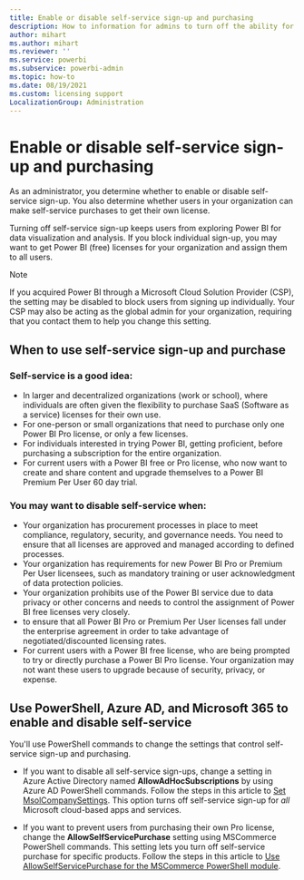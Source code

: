 ```yaml
---
title: Enable or disable self-service sign-up and purchasing
description: How to information for admins to turn off the ability for users to sign up for Power BI service and purchase or upgrade a license.
author: mihart
ms.author: mihart
ms.reviewer: ''
ms.service: powerbi
ms.subservice: powerbi-admin
ms.topic: how-to
ms.date: 08/19/2021
ms.custom: licensing support
LocalizationGroup: Administration
---
```

# Enable or disable self-service sign-up and purchasing

As an administrator, you determine whether to enable or disable self-service sign-up. You also determine whether users in your organization can make self-service purchases to get their own license. 

Turning off self-service sign-up keeps users from exploring Power BI for data visualization and analysis. If you block individual sign-up, you may want to get Power BI (free) licenses for your organization and assign them to all users. 

> [!NOTE]
>If you acquired Power BI through a Microsoft Cloud Solution Provider (CSP), the setting may be disabled to block users from signing up individually. Your CSP may also be acting as the global admin for your organization, requiring that you contact them to help you change this setting.

## When to use self-service sign-up and purchase

### Self-service is a good idea: 

- In larger and decentralized organizations (work or school), where individuals are often given the flexibility to purchase SaaS (Software as a service) licenses for their own use. 
- For one-person or small organizations that need to purchase only one Power BI Pro license, or only a few licenses.
- For individuals interested in trying Power BI, getting proficient, before purchasing a subscription for the entire organization.
- For current users with a Power BI free or Pro license, who now want to create and share content and upgrade themselves to a Power BI Premium Per User 60 day trial. 

### You may want to disable self-service when:

- Your organization has procurement processes in place to meet compliance, regulatory, security, and governance needs. You need to ensure that all licenses are approved and managed according to defined processes. 
- Your organization has requirements for new Power BI Pro or Premium Per User licensees, such as mandatory training or user acknowledgment of data protection policies.
- Your organization prohibits use of the Power BI service due to data privacy or other concerns and needs to control the assignment of Power BI free licenses very closely.
- to ensure that all Power BI Pro or Premium Per User licenses fall under the enterprise agreement in order to take advantage of negotiated/discounted licensing rates.
- For current users with a Power BI free license, who are being prompted to try or directly purchase a Power BI Pro license. Your organization may not want these users to upgrade because of security, privacy, or expense.


## Use PowerShell, Azure AD, and Microsoft 365 to enable and disable self-service

You'll use PowerShell commands to change the settings that control self-service sign-up and purchasing. 

- If you want to disable all self-service sign-ups, change a setting in Azure Active Directory named **AllowAdHocSubscriptions** by using Azure AD PowerShell commands. Follow the steps in this article to [Set MsolCompanySettings](/powershell/module/msonline/set-msolcompanysettings). This option turns off self-service sign-up for *all* Microsoft cloud-based apps and services.

- If you want to prevent users from purchasing their own Pro license, change the **AllowSelfServicePurchase** setting using MSCommerce PowerShell commands. This setting lets you turn off self-service purchase for specific products. Follow the steps in this article to [Use AllowSelfServicePurchase for the MSCommerce PowerShell module](/microsoft-365/commerce/subscriptions/allowselfservicepurchase-powershell).
